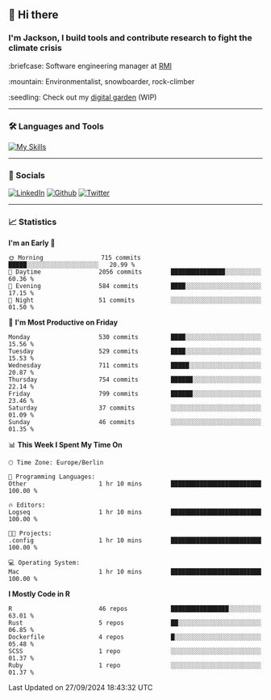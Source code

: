 ## :wave: Hi there
### I'm Jackson, I build tools and contribute research to fight the climate crisis
<p> :briefcase: Software engineering manager at <a href="https://rmi.org/" alt="RMI">RMI</a></p>
<p> :mountain: Environmentalist, snowboarder, rock-climber</p>
<p> :seedling: Check out my <a href="https://jdhoffa.github.io/" alt="digital garden">digital garden</a> (WIP) </p>

---

### :hammer_and_wrench: Languages and Tools

[![My Skills](https://skillicons.dev/icons?i=r,python,rust,docker,svelte,js,neovim,azure,postgresql,kubernetes,html,css&perline=6&theme=dark)](https://skillicons.dev)

---

### :iphone: Socials

[![LinkedIn](https://skillicons.dev/icons?i=linkedin&theme=dark)](https://www.linkedin.com/in/jackson-hoffart/) 
[![Github](https://skillicons.dev/icons?i=github&theme=dark)](https://github.com/jdhoffa) 
[![Twitter](https://skillicons.dev/icons?i=twitter&theme=dark)](https://twitter.com/jdhoffart) 

---

### :chart_with_upwards_trend: Statistics

 
<!--START_SECTION:waka-->
**I'm an Early 🐤** 

```text
🌞 Morning                715 commits         █████░░░░░░░░░░░░░░░░░░░░   20.99 % 
🌆 Daytime                2056 commits        ███████████████░░░░░░░░░░   60.36 % 
🌃 Evening                584 commits         ████░░░░░░░░░░░░░░░░░░░░░   17.15 % 
🌙 Night                  51 commits          ░░░░░░░░░░░░░░░░░░░░░░░░░   01.50 % 
```
📅 **I'm Most Productive on Friday** 

```text
Monday                   530 commits         ████░░░░░░░░░░░░░░░░░░░░░   15.56 % 
Tuesday                  529 commits         ████░░░░░░░░░░░░░░░░░░░░░   15.53 % 
Wednesday                711 commits         █████░░░░░░░░░░░░░░░░░░░░   20.87 % 
Thursday                 754 commits         ██████░░░░░░░░░░░░░░░░░░░   22.14 % 
Friday                   799 commits         ██████░░░░░░░░░░░░░░░░░░░   23.46 % 
Saturday                 37 commits          ░░░░░░░░░░░░░░░░░░░░░░░░░   01.09 % 
Sunday                   46 commits          ░░░░░░░░░░░░░░░░░░░░░░░░░   01.35 % 
```


📊 **This Week I Spent My Time On** 

```text
🕑︎ Time Zone: Europe/Berlin

💬 Programming Languages: 
Other                    1 hr 10 mins        █████████████████████████   100.00 % 

🔥 Editors: 
Logseq                   1 hr 10 mins        █████████████████████████   100.00 % 

🐱‍💻 Projects: 
.config                  1 hr 10 mins        █████████████████████████   100.00 % 

💻 Operating System: 
Mac                      1 hr 10 mins        █████████████████████████   100.00 % 
```

**I Mostly Code in R** 

```text
R                        46 repos            ████████████████░░░░░░░░░   63.01 % 
Rust                     5 repos             ██░░░░░░░░░░░░░░░░░░░░░░░   06.85 % 
Dockerfile               4 repos             █░░░░░░░░░░░░░░░░░░░░░░░░   05.48 % 
SCSS                     1 repo              ░░░░░░░░░░░░░░░░░░░░░░░░░   01.37 % 
Ruby                     1 repo              ░░░░░░░░░░░░░░░░░░░░░░░░░   01.37 % 
```




 Last Updated on 27/09/2024 18:43:32 UTC
<!--END_SECTION:waka-->
